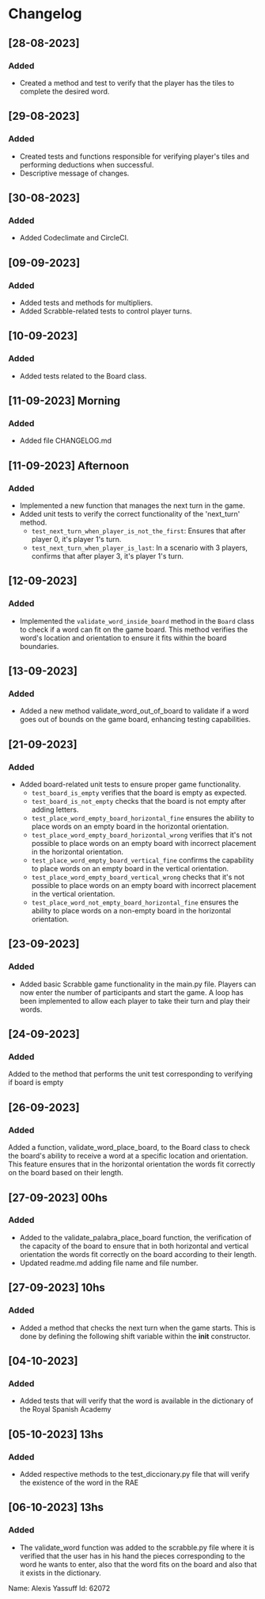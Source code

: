 # Changelog

## [28-08-2023]

### Added

- Created a method and test to verify that the player has the tiles to complete the desired word.

## [29-08-2023]

### Added

- Created tests and functions responsible for verifying player's tiles and performing deductions when successful.
- Descriptive message of changes.

## [30-08-2023]

### Added

- Added Codeclimate and CircleCI.

## [09-09-2023]

### Added

- Added tests and methods for multipliers.
- Added Scrabble-related tests to control player turns.

## [10-09-2023] 

### Added

- Added tests related to the Board class.

## [11-09-2023] Morning 

### Added

- Added file CHANGELOG.md

## [11-09-2023] Afternoon

### Added
- Implemented a new function that manages the next turn in the game.
- Added unit tests to verify the correct functionality of the 'next_turn' method.
  - `test_next_turn_when_player_is_not_the_first`: Ensures that after player 0, it's player 1's turn.
  - `test_next_turn_when_player_is_last`: In a scenario with 3 players, confirms that after player 3, it's player 1's turn.

## [12-09-2023]

### Added

- Implemented the `validate_word_inside_board` method in the `Board` class to check if a word can fit on the game board. This method verifies the word's location and orientation to ensure it fits within the board boundaries.
  
## [13-09-2023]

### Added

- Added a new method validate_word_out_of_board to validate if a word goes out of bounds on the game board, enhancing testing capabilities.

## [21-09-2023]

### Added
- Added board-related unit tests to ensure proper game functionality.
  - `test_board_is_empty` verifies that the board is empty as expected.
  - `test_board_is_not_empty` checks that the board is not empty after adding letters.
  - `test_place_word_empty_board_horizontal_fine` ensures the ability to place words on an empty board in the horizontal orientation.
  - `test_place_word_empty_board_horizontal_wrong` verifies that it's not possible to place words on an empty board with incorrect placement in the horizontal orientation.
  - `test_place_word_empty_board_vertical_fine` confirms the capability to place words on an empty board in the vertical orientation.
  - `test_place_word_empty_board_vertical_wrong` checks that it's not possible to place words on an empty board with incorrect placement in the vertical orientation.
  - `test_place_word_not_empty_board_horizontal_fine` ensures the ability to place words on a non-empty board in the horizontal orientation.

## [23-09-2023]

### Added
- Added basic Scrabble game functionality in the main.py file. Players can now enter the number of participants and start the game. A loop has been implemented to allow each player to take their turn and play their words.

## [24-09-2023]

### Added
Added to the method that performs the unit test corresponding to verifying if board is empty

## [26-09-2023]

### Added
Added a function, validate_word_place_board, to the Board class to check the board's ability to receive a word at a specific location and orientation. This feature ensures that in the horizontal orientation the words fit correctly on the board based on their length.

## [27-09-2023] 00hs
### Added
- Added to the validate_palabra_place_board function, the verification of the capacity of the board to ensure that in both horizontal and vertical orientation the words fit correctly on the board according to their length.
- Updated readme.md adding file name and file number.

## [27-09-2023] 10hs

### Added
- Added a method that checks the next turn when the game starts. This is done by defining the following shift variable within the __init__ constructor.

## [04-10-2023]

### Added
- Added tests that will verify that the word is available in the dictionary of the Royal Spanish Academy

## [05-10-2023] 13hs

### Added
- Added respective methods to the test_diccionary.py file that will verify the existence of the word in the RAE

## [06-10-2023] 13hs

### Added
- The validate_word function was added to the scrabble.py file where it is verified that the user has in his hand the pieces corresponding to the word he wants to enter, also that the word fits on the board and also that it exists in the dictionary.


Name: Alexis Yassuff
Id: 62072